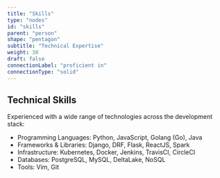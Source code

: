 ```yaml
---
title: "Skills"
type: "nodes"
id: "skills"
parent: "person"
shape: "pentagon"
subtitle: "Technical Expertise"
weight: 30
draft: false
connectionLabel: "proficient in"
connectionType: "solid"
---
```


## Technical Skills

Experienced with a wide range of technologies across the development stack:

- Programming Languages: Python, JavaScript, Golang (Go), Java
- Frameworks & Libraries: Django, DRF, Flask, ReactJS, Spark
- Infrastructure: Kubernetes, Docker, Jenkins, TravisCI, CircleCI
- Databases: PostgreSQL, MySQL, DeltaLake, NoSQL
- Tools: Vim, Git